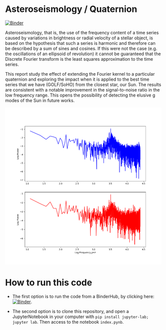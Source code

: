# Asteroseismology / Quaternion

[![Binder](https://mybinder.org/badge_logo.svg)](https://mybinder.org/v2/gh/manuparra/QuaternionTransform.git/HEAD)

Asteroseismology, that is, the use of the frequency content of a time series caused by variations in brightness or radial velocity of a stellar object, is based on the hypothesis that such a series is harmonic and therefore can be described by a sum of sines and cosines. If this were not the case (e.g. the oscillations of an ellipsoid of revolution) it cannot be guaranteed that the Discrete Fourier transform is the least squares approximation to the time series.

This report study the effect of extending the Fourier kernel to a particular quaternion and exploring the impact when it is applied to the best time series that we have (GOLF/SoHO) from the closest star, our Sun. The results are consistent with a notable improvement in the signal-to-noise ratio in the low frequency range. This opens the possibility of detecting the elusive g modes of the Sun in future works.

![PowerSpec](./docs/powerspectrum_18_5.png)

# How to run this code

- The first option is to run the code from a BinderHub, by clicking here: [![Binder](https://mybinder.org/badge_logo.svg)](https://mybinder.org/v2/gh/manuparra/QuaternionTransform.git/HEAD).

- The second option is to clone this repository, and open a JupyterNotebook in your computer with `pip install jupyter-lab; jupyter lab`. Then access to the notebook `index.pynb`.
